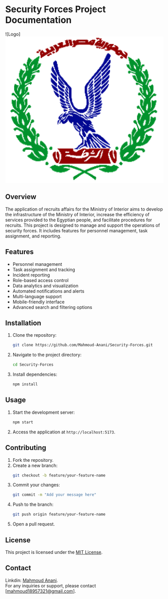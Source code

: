 # Security Forces Project Documentation

![Logo]<img src="./public/favicon.ico" style="border-redios:10px" /> <!-- Replace with the actual logo URL -->

## Overview

The application of recruits affairs for the Ministry of Interior aims to develop the infrastructure of the Ministry of Interior, increase the efficiency of services provided to the Egyptian people, and facilitate procedures for recruits. This project is designed to manage and support the operations of security forces. It includes features for personnel management, task assignment, and reporting.

## Features

- Personnel management
- Task assignment and tracking
- Incident reporting
- Role-based access control
- Data analytics and visualization
- Automated notifications and alerts
- Multi-language support
- Mobile-friendly interface
- Advanced search and filtering options

## Installation

1. Clone the repository:
   ```bash
   git clone https://github.com/Mahmoud-Anani/Security-Forces.git
   ```
2. Navigate to the project directory:
   ```bash
   cd Security-Forces
   ```
3. Install dependencies:
   ```bash
   npm install
   ```

## Usage

1. Start the development server:
   ```bash
   npm start
   ```
2. Access the application at `http://localhost:5173`.

## Contributing

1. Fork the repository.
2. Create a new branch:
   ```bash
   git checkout -b feature/your-feature-name
   ```
3. Commit your changes:
   ```bash
   git commit -m "Add your message here"
   ```
4. Push to the branch:
   ```bash
   git push origin feature/your-feature-name
   ```
5. Open a pull request.

## License

This project is licensed under the [MIT License](LICENSE).

## Contact

Linkdin: <a href="https://www.linkedin.com/in/mahmoud-anani">Mahmoud Anani</a>.
<br/>
For any inquiries or support, please contact [mahmoud18957321@gmail.com].
